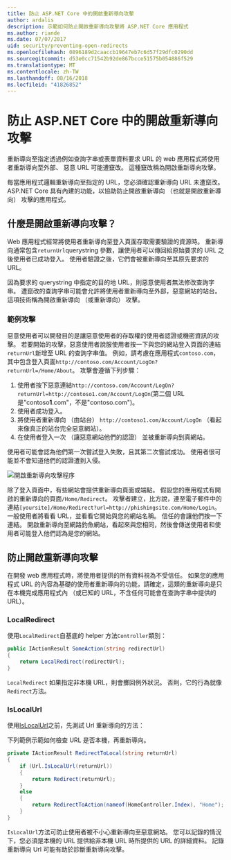 ```yaml
---
title: 防止 ASP.NET Core 中的開啟重新導向攻擊
author: ardalis
description: 示範如何防止開啟重新導向攻擊將 ASP.NET Core 應用程式
ms.author: riande
ms.date: 07/07/2017
uid: security/preventing-open-redirects
ms.openlocfilehash: 0896189d2caaccb19647eb7c6d57f29dfc0290dd
ms.sourcegitcommit: d53e0cc71542b92de867bcce51575b054886f529
ms.translationtype: MT
ms.contentlocale: zh-TW
ms.lasthandoff: 08/16/2018
ms.locfileid: "41826852"
---
```

# <a name="prevent-open-redirect-attacks-in-aspnet-core"></a>防止 ASP.NET Core 中的開啟重新導向攻擊

重新導向至指定透過例如查詢字串或表單資料要求 URL 的 web 應用程式將使用者重新導向至外部、 惡意 URL 可能遭竄改。 這種竄改稱為開啟重新導向攻擊。

每當應用程式邏輯重新導向至指定的 URL，您必須確認重新導向 URL 未遭竄改。 ASP.NET Core 具有內建的功能，以協助防止開啟重新導向 （也就是開啟重新導向） 攻擊的應用程式。

## <a name="what-is-an-open-redirect-attack"></a>什麼是開啟重新導向攻擊？

Web 應用程式經常將使用者重新導向至登入頁面存取需要驗證的資源時。 重新導向通常包含`returnUrl`querystring 參數，讓使用者可以傳回給原始要求的 URL 之後使用者已成功登入。 使用者驗證之後，它們會被重新導向至其原先要求的 URL。

因為要求的 querystring 中指定的目的地 URL，則惡意使用者無法修改查詢字串。 遭竄改的查詢字串可能會允許將使用者重新導向至外部，惡意網站的站台。 這項技術稱為開啟重新導向 （或重新導向） 攻擊。

### <a name="an-example-attack"></a>範例攻擊

惡意使用者可以開發目的是讓惡意使用者的存取權的使用者認證或機密資訊的攻擊。 若要開始的攻擊，惡意使用者說服使用者按一下與您的網站登入頁面的連結`returnUrl`新增至 URL 的查詢字串值。 例如，請考慮在應用程式`contoso.com`，其中包含登入頁面`http://contoso.com/Account/LogOn?returnUrl=/Home/About`。 攻擊會遵循下列步驟：

1. 使用者按下惡意連結`http://contoso.com/Account/LogOn?returnUrl=http://contoso1.com/Account/LogOn`(第二個 URL 是"contoso**1**.com"，不是"contoso.com")。
2. 使用者成功登入。
3. 將使用者重新導向 （由站台） `http://contoso1.com/Account/LogOn` （看起來像真正的站台完全惡意網站）。
4. 在使用者登入一次 （讓惡意網站他們的認證） 並被重新導向到真網站。

使用者可能會認為他們第一次嘗試登入失敗，且其第二次嘗試成功。 使用者很可能並不會知道他們的認證遭到入侵。

![開啟重新導向攻擊程序](preventing-open-redirects/_static/open-redirection-attack-process.png)

除了登入頁面中，有些網站會提供重新導向頁面或端點。 假設您的應用程式有開啟的重新導向的頁面`/Home/Redirect`。 攻擊者建立，比方說，連至電子郵件中的連結`[yoursite]/Home/Redirect?url=http://phishingsite.com/Home/Login`。 一般使用者將看看 URL，並看看它開始與您的網站名稱。 信任的會讓他們按一下連結。 開啟重新導向至網路釣魚網站，看起來與您相同，然後會傳送使用者和使用者可能登入他們認為是您的網站。

## <a name="protecting-against-open-redirect-attacks"></a>防止開啟重新導向攻擊

在開發 web 應用程式時，將使用者提供的所有資料視為不受信任。 如果您的應用程式 URL 的內容為基礎的使用者重新導向的功能，請確定，這類的重新導向是只在本機完成應用程式內 （或已知的 URL，不含任何可能會在查詢字串中提供的 URL）。

### <a name="localredirect"></a>LocalRedirect

使用`LocalRedirect`自基底的 helper 方法`Controller`類別：

```csharp
public IActionResult SomeAction(string redirectUrl)
{
    return LocalRedirect(redirectUrl);
}
```

`LocalRedirect` 如果指定非本機 URL，則會擲回例外狀況。 否則，它的行為就像`Redirect`方法。

### <a name="islocalurl"></a>IsLocalUrl

使用[IsLocalUrl](/dotnet/api/Microsoft.AspNetCore.Mvc.IUrlHelper?view=aspnetcore-2.0#Microsoft_AspNetCore_Mvc_IUrlHelper_IsLocalUrl_System_String_)之前，先測試 Url 重新導向的方法：

下列範例示範如何檢查 URL 是否本機，再重新導向。

```csharp
private IActionResult RedirectToLocal(string returnUrl)
{
    if (Url.IsLocalUrl(returnUrl))
    {
        return Redirect(returnUrl);
    }
    else
    {
        return RedirectToAction(nameof(HomeController.Index), "Home");
    }
}
```

`IsLocalUrl`方法可防止使用者被不小心重新導向至惡意網站。 您可以記錄的情況下，您必須是本機的 URL 提供給非本機 URL 時所提供的 URL 的詳細資料。 記錄重新導向 Url 可能有助於診斷重新導向攻擊。
